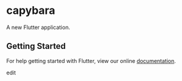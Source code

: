# capybara

A new Flutter application.

## Getting Started

For help getting started with Flutter, view our online
[documentation](https://flutter.io/).

edit
